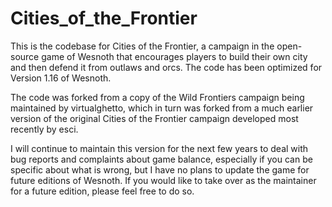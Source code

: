 # Cities_of_the_Frontier

This is the codebase for Cities of the Frontier, a campaign in the open-source game of Wesnoth that encourages players to build their own city and then defend it from outlaws and orcs. The code has been optimized for Version 1.16 of Wesnoth.

The code was forked from a copy of the Wild Frontiers campaign being maintained by virtualghetto, which in turn was forked from a much earlier version of the original Cities of the Frontier campaign developed most recently by esci.

I will continue to maintain this version for the next few years to deal with bug reports and complaints about game balance, especially if you can be specific about what is wrong, but I have no plans to update the game for future editions of Wesnoth. If you would like to take over as the maintainer for a future edition, please feel free to do so.
